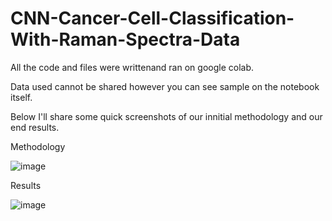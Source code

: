 # CNN-Cancer-Cell-Classification-With-Raman-Spectra-Data

All the code and files were writtenand ran on google colab.

Data used cannot be shared however you can see sample on the notebook itself.

Below I'll share some quick screenshots of our innitial methodology and our end results.

Methodology

![image](https://user-images.githubusercontent.com/78712154/170387177-4ef4dfba-a340-4d39-80b8-d2124d851081.png)

Results

![image](https://user-images.githubusercontent.com/78712154/170387256-5e7f27b5-ca15-486e-b04c-09c43cf14e7f.png)

